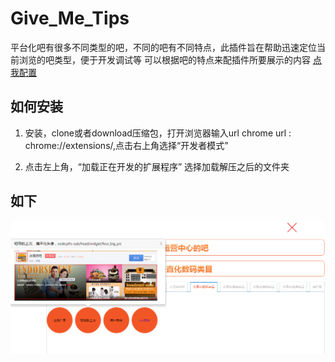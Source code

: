 # Give_Me_Tips
平台化吧有很多不同类型的吧，不同的吧有不同特点，此插件旨在帮助迅速定位当前浏览的吧类型，便于开发调试等
可以根据吧的特点来配插件所要展示的内容
[点我配置](http://fedev.baidu.com/~zhangshibiao/give_me_tips/index.php)

## 如何安装 ##
 1. 安装，clone或者download压缩包，打开浏览器输入url chrome url :  chrome://extensions/,点击右上角选择“开发者模式”
 
 2. 点击左上角，“加载正在开发的扩展程序” 选择加载解压之后的文件夹

## 如下

![例子](/img/index.png)
